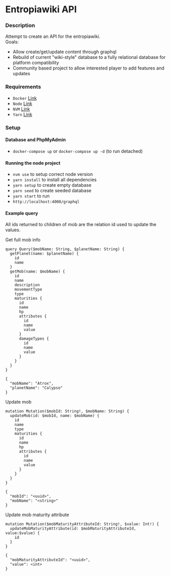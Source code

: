 # Entropiawiki API 

### Description
Attempt to create an API for the entropiawiki.  
Goals:
 - Allow create/get/update content through graphql
 - Rebuild of current "wiki-style" database to a fully relational database for platform compatibility
 - Community based project to allow interested player to add features and updates

### Requirements
- `Docker` [Link](https://www.docker.com)
- `Node` [Link](https://nodejs.org)
- `NVM` [Link](https://github.com/creationix/nvm)
- `Yarn` [Link](https://yarnpkg.com)

### Setup

#### Database and PhpMyAdmin
- `docker-compose up` or `docker-compose up -d` (to run detached)


#### Running the node project
- `nvm use` to setup correct node version
- `yarn install` to install all dependencies
- `yarn setup` to create empty database
- `yarn seed` to create seeded database
- `yarn start` to run
- `http://localhost:4000/graphql`



#### Example query

All ids returned to children of mob are the relation id used to update the values.  

Get full mob info
```
query Query($mobName: String, $planetName: String) {
  getPlanet(name: $planetName) {
    id
    name
  }
  getMob(name: $mobName) {
    id
    name
    description
    movementType
    type
    maturities {
      id
      name
      hp
      attributes {
        id
        name
        value
      }
      damageTypes {
        id
        name
        value
      }
    }
  }
}

{
  "mobName": "Atrox",
  "planetName": "Calypso"
}
```

Update mob
```
mutation Mutation($mobId: String!, $mobName: String) {
  updateMob(id: $mobId, name: $mobName) {
    id
    name
    type
    maturities {
      id
      name
      hp
      attributes {
        id
        name
        value
      }
    }
  }
}

{
  "mobId": "<uuid>",
  "mobName": "<string>"
}
```

Update mob maturity attribute
```
mutation Mutation($mobMaturityAttributeId: String!, $value: Int!) {
  updateMobMaturityAttribute(id: $mobMaturityAttributeId, value:$value) {
    id
  }
}

{
  "mobMaturityAttributeId": "<uuid>",
  "value": <int>
}
```
